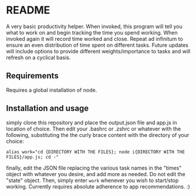 # README 

A very basic productivity helper.  When invoked, this program will tell you what
to work on and begin tracking the time you spend working.  When invoked again it
will record  time worked and close.  Repeat ad infinitum to ensure an even
distribution of time spent on different tasks.  Future updates will include
options to provide different weights/importance to tasks and will refresh on
a cyclical basis.  

## Requirements
Requires a global installation of node.

## Installation and usage

simply clone this repository and place the output.json file and app.js in
location of choice.  Then edit your .bashrc or .zshrc or whatever with the
following, substituting the the curly brace content with the directory of your
choice:

```alias work="cd {DIRECTORY WITH THE FILES}; node i{DIRECTORY WITH THE FILES}/app.js; cd -"```

finally, edit the JSON file replacing the various task names in the "times"
object with whatever you
desire, and add more as needed.  Do not edit the "state" object. 
Then, simply enter ```work``` whenever you wish to start/stop working.
Currently requires absolute adherence to app recommendations. :)


